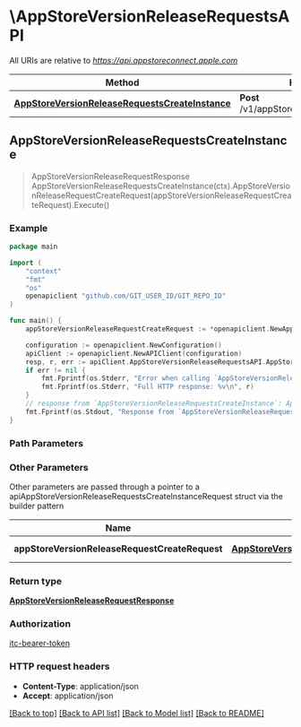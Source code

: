 # \AppStoreVersionReleaseRequestsAPI

All URIs are relative to *https://api.appstoreconnect.apple.com*

Method | HTTP request | Description
------------- | ------------- | -------------
[**AppStoreVersionReleaseRequestsCreateInstance**](AppStoreVersionReleaseRequestsAPI.md#AppStoreVersionReleaseRequestsCreateInstance) | **Post** /v1/appStoreVersionReleaseRequests | 



## AppStoreVersionReleaseRequestsCreateInstance

> AppStoreVersionReleaseRequestResponse AppStoreVersionReleaseRequestsCreateInstance(ctx).AppStoreVersionReleaseRequestCreateRequest(appStoreVersionReleaseRequestCreateRequest).Execute()



### Example

```go
package main

import (
    "context"
    "fmt"
    "os"
    openapiclient "github.com/GIT_USER_ID/GIT_REPO_ID"
)

func main() {
    appStoreVersionReleaseRequestCreateRequest := *openapiclient.NewAppStoreVersionReleaseRequestCreateRequest(*openapiclient.NewAppStoreVersionReleaseRequestCreateRequestData("Type_example", *openapiclient.NewAppStoreReviewDetailCreateRequestDataRelationships(*openapiclient.NewAppStoreReviewDetailCreateRequestDataRelationshipsAppStoreVersion(*openapiclient.NewAppClipDefaultExperienceRelationshipsReleaseWithAppStoreVersionData("Type_example", "Id_example"))))) // AppStoreVersionReleaseRequestCreateRequest | AppStoreVersionReleaseRequest representation

    configuration := openapiclient.NewConfiguration()
    apiClient := openapiclient.NewAPIClient(configuration)
    resp, r, err := apiClient.AppStoreVersionReleaseRequestsAPI.AppStoreVersionReleaseRequestsCreateInstance(context.Background()).AppStoreVersionReleaseRequestCreateRequest(appStoreVersionReleaseRequestCreateRequest).Execute()
    if err != nil {
        fmt.Fprintf(os.Stderr, "Error when calling `AppStoreVersionReleaseRequestsAPI.AppStoreVersionReleaseRequestsCreateInstance``: %v\n", err)
        fmt.Fprintf(os.Stderr, "Full HTTP response: %v\n", r)
    }
    // response from `AppStoreVersionReleaseRequestsCreateInstance`: AppStoreVersionReleaseRequestResponse
    fmt.Fprintf(os.Stdout, "Response from `AppStoreVersionReleaseRequestsAPI.AppStoreVersionReleaseRequestsCreateInstance`: %v\n", resp)
}
```

### Path Parameters



### Other Parameters

Other parameters are passed through a pointer to a apiAppStoreVersionReleaseRequestsCreateInstanceRequest struct via the builder pattern


Name | Type | Description  | Notes
------------- | ------------- | ------------- | -------------
 **appStoreVersionReleaseRequestCreateRequest** | [**AppStoreVersionReleaseRequestCreateRequest**](AppStoreVersionReleaseRequestCreateRequest.md) | AppStoreVersionReleaseRequest representation | 

### Return type

[**AppStoreVersionReleaseRequestResponse**](AppStoreVersionReleaseRequestResponse.md)

### Authorization

[itc-bearer-token](../README.md#itc-bearer-token)

### HTTP request headers

- **Content-Type**: application/json
- **Accept**: application/json

[[Back to top]](#) [[Back to API list]](../README.md#documentation-for-api-endpoints)
[[Back to Model list]](../README.md#documentation-for-models)
[[Back to README]](../README.md)

